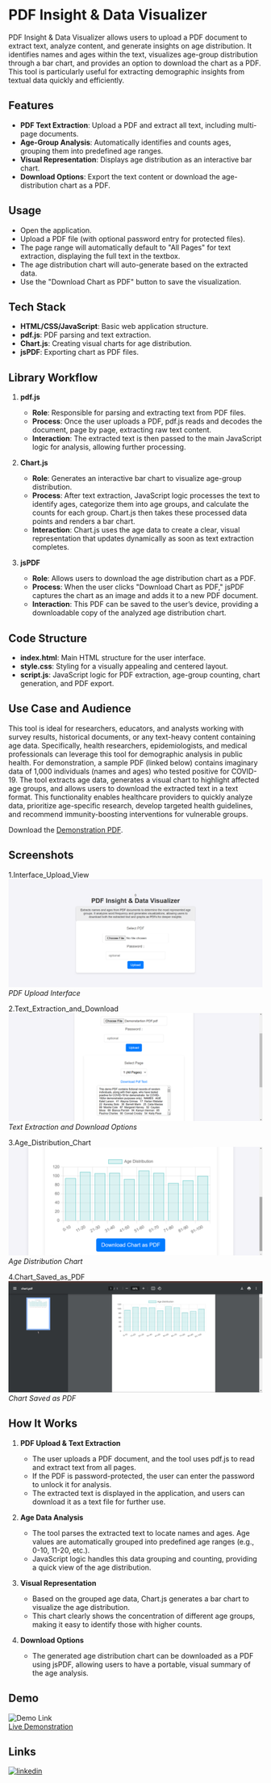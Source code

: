 # PDF Insight & Data Visualizer

PDF Insight & Data Visualizer allows users to upload a PDF document to extract text, analyze content, and generate insights on age distribution. It identifies names and ages within the text, visualizes age-group distribution through a bar chart, and provides an option to download the chart as a PDF. This tool is particularly useful for extracting demographic insights from textual data quickly and efficiently.

## Features

- **PDF Text Extraction**: Upload a PDF and extract all text, including multi-page documents.
- **Age-Group Analysis**: Automatically identifies and counts ages, grouping them into predefined age ranges.
- **Visual Representation**: Displays age distribution as an interactive bar chart.
- **Download Options**: Export the text content or download the age-distribution chart as a PDF.

## Usage

- Open the application.
- Upload a PDF file (with optional password entry for protected files).
- The page range will automatically default to "All Pages" for text extraction, displaying the full text in the textbox.
- The age distribution chart will auto-generate based on the extracted data.
- Use the "Download Chart as PDF" button to save the visualization.

## Tech Stack

- **HTML/CSS/JavaScript**: Basic web application structure.
- **pdf.js**: PDF parsing and text extraction.
- **Chart.js**: Creating visual charts for age distribution.
- **jsPDF**: Exporting chart as PDF files.

## Library Workflow

1. **pdf.js**  
   - **Role**: Responsible for parsing and extracting text from PDF files.
   - **Process**: Once the user uploads a PDF, pdf.js reads and decodes the document, page by page, extracting raw text content.
   - **Interaction**: The extracted text is then passed to the main JavaScript logic for analysis, allowing further processing.

2. **Chart.js**  
   - **Role**: Generates an interactive bar chart to visualize age-group distribution.
   - **Process**: After text extraction, JavaScript logic processes the text to identify ages, categorize them into age groups, and calculate the counts for each group. Chart.js then takes these processed data points and renders a bar chart.
   - **Interaction**: Chart.js uses the age data to create a clear, visual representation that updates dynamically as soon as text extraction completes.

3. **jsPDF**  
   - **Role**: Allows users to download the age distribution chart as a PDF.
   - **Process**: When the user clicks "Download Chart as PDF," jsPDF captures the chart as an image and adds it to a new PDF document.
   - **Interaction**: This PDF can be saved to the user’s device, providing a downloadable copy of the analyzed age distribution chart.

## Code Structure

- **index.html**: Main HTML structure for the user interface.
- **style.css**: Styling for a visually appealing and centered layout.
- **script.js**: JavaScript logic for PDF extraction, age-group counting, chart generation, and PDF export.

## Use Case and Audience

This tool is ideal for researchers, educators, and analysts working with survey results, historical documents, or any text-heavy content containing age data. Specifically, health researchers, epidemiologists, and medical professionals can leverage this tool for demographic analysis in public health. For demonstration, a sample PDF (linked below) contains imaginary data of 1,000 individuals (names and ages) who tested positive for COVID-19. The tool extracts age data, generates a visual chart to highlight affected age groups, and allows users to download the extracted text in a text format. This functionality enables healthcare providers to quickly analyze data, prioritize age-specific research, develop targeted health guidelines, and recommend immunity-boosting interventions for vulnerable groups.

Download the [Demonstration PDF](https://drive.google.com/file/d/1zmQJGDxMqPjzgfGOufWQiNdE6XQ76EmA/view?usp=drive_link).

## Screenshots

1.Interface_Upload_View ![Interface_Upload_View](https://github.com/RahulRouchanGogoi/PDF-Insight-Data-Visualizer/blob/main/Image1.png)  
   *PDF Upload Interface*

2.Text_Extraction_and_Download ![Text_Extraction_and_Download](https://github.com/RahulRouchanGogoi/PDF-Insight-Data-Visualizer/blob/main/Image2.png)  
   *Text Extraction and Download Options*

3.Age_Distribution_Chart ![Age_Distribution_Chart](https://github.com/RahulRouchanGogoi/PDF-Insight-Data-Visualizer/blob/main/Image3.png)  
   *Age Distribution Chart*

4.Chart_Saved_as_PDF ![Chart_Saved_as_PDF](https://github.com/RahulRouchanGogoi/PDF-Insight-Data-Visualizer/blob/main/Image4.png)  
   *Chart Saved as PDF*

## How It Works

1. **PDF Upload & Text Extraction**  
   - The user uploads a PDF document, and the tool uses pdf.js to read and extract text from all pages.
   - If the PDF is password-protected, the user can enter the password to unlock it for analysis.
   - The extracted text is displayed in the application, and users can download it as a text file for further use.

2. **Age Data Analysis**  
   - The tool parses the extracted text to locate names and ages. Age values are automatically grouped into predefined age ranges (e.g., 0-10, 11-20, etc.).
   - JavaScript logic handles this data grouping and counting, providing a quick view of the age distribution.

3. **Visual Representation**  
   - Based on the grouped age data, Chart.js generates a bar chart to visualize the age distribution.
   - This chart clearly shows the concentration of different age groups, making it easy to identify those with higher counts.

4. **Download Options**  
   - The generated age distribution chart can be downloaded as a PDF using jsPDF, allowing users to have a portable, visual summary of the age analysis.

## Demo

![Demo Link](https://github.com/RahulRouchanGogoi/PDF-Insight-Data-Visualizer/blob/main/PDF%20Insight%20%26%20Data%20Visualizer.gif)  
[Live Demonstration](https://rahulrouchangogoi.github.io/PDF-Insight-Data-Visualizer/)

## Links

[![linkedin](https://img.shields.io/badge/linkedin-0A66C2?style=for-the-badge&logo=linkedin&logoColor=white)](https://www.linkedin.com/in/rahul-rouchan-gogoi-04072001r)
